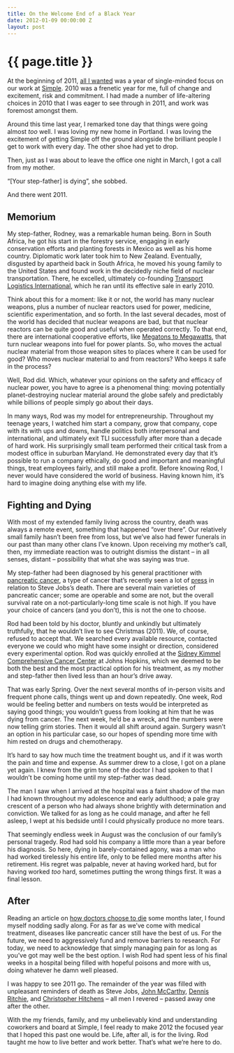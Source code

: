 ```yaml
---
title: On the Welcome End of a Black Year
date: 2012-01-09 00:00:00 Z
layout: post
---
```


{{ page.title }}
================

At the beginning of 2011, [all I wanted](http://al3x.net/2010/12/30/reflecting-on-the-year.html) was a year of single-minded focus on our work at [Simple](https://www.simple.com/). 2010 was a frenetic year for me, full of change and excitement, risk and commitment. I had made a number of life-altering choices in 2010 that I was eager to see through in 2011, and work was foremost amongst them.

Around this time last year, I remarked tone day that things were going almost *too* well. I was loving my new home in Portland. I was loving the excitement of getting Simple off the ground alongside the brilliant people I get to work with every day. The other shoe had yet to drop.

Then, just as I was about to leave the office one night in March, I got a call from my mother.

“[Your step-father] is dying”, she sobbed.

And there went 2011.

Memorium
--------

My step-father, Rodney, was a remarkable human being. Born in South Africa, he got his start in the forestry service, engaging in early conservation efforts and planting forests in Mexico as well as his home country. Diplomatic work later took him to New Zealand. Eventually, disgusted by apartheid back in South Africa, he moved his young family to the United States and found work in the decidedly niche field of nuclear transportation. There, he excelled, ultimately co-founding [Transport Logistics International](http://www.tliusa.com/), which he ran until its effective sale in early 2010.

Think about this for a moment: like it or not, the world has many nuclear weapons, plus a number of nuclear reactors used for power, medicine, scientific experimentation, and so forth. In the last several decades, most of the world has decided that nuclear weapons are bad, but that nuclear reactors can be quite good and useful when operated correctly. To that end, there are international cooperative efforts, like [Megatons to Megawatts](https://en.wikipedia.org/wiki/Megatons_to_Megawatts_Program), that turn nuclear weapons into fuel for power plants. So, who moves the actual nuclear material from those weapon sites to places where it can be used for good? Who moves nuclear material to and from reactors? Who keeps it safe in the process?

Well, Rod did. Which, whatever your opinions on the safety and efficacy of nuclear power, you have to agree is a phenomenal thing: moving potentially planet-destroying nuclear material around the globe safely and predictably while billions of people simply go about their days.

In many ways, Rod was my model for entrepreneurship. Throughout my teenage years, I watched him start a company, grow that company, cope with its with ups and downs, handle politics both interpersonal and international, and ultimately exit TLI successfully after more than a decade of hard work. His surprisingly small team performed their critical task from a modest office in suburban Maryland. He demonstrated every day that it’s possible to run a company ethically, do good and important and meaningful things, treat employees fairly, and still make a profit. Before knowing Rod, I never would have considered the world of business. Having known him, it’s hard to imagine doing anything else with my life.

Fighting and Dying
------------------

With most of my extended family living across the country, death was always a remote event, something that happened “over there”. Our relatively small family hasn’t been free from loss, but we’ve also had fewer funerals in our past than many other clans I’ve known. Upon receiving my mother’s call, then, my immediate reaction was to outright dismiss the distant – in all senses, distant – possibility that what she was saying was true.

My step-father had been diagnosed by his general practitioner with [pancreatic cancer](https://en.wikipedia.org/wiki/Pancreatic_cancer), a type of cancer that’s recently seen a lot of [press](http://www.scientificamerican.com/article.cfm?id=pancreatic-cancer-type-jobs) in relation to Steve Jobs’s death. There are several main varieties of pancreatic cancer; some are operable and some are not, but the overall survival rate on a not-particularly-long time scale is not high. If you have your choice of cancers (and you don’t), this is not the one to choose.

Rod had been told by his doctor, bluntly and unkindly but ultimately truthfully, that he wouldn’t live to see Christmas (2011). We, of course, refused to accept that. We searched every available resource, contacted everyone we could who might have some insight or direction, considered every experimental option. Rod was quickly enrolled at the [Sidney Kimmel Comprehensive Cancer Center](http://www.hopkinsmedicine.org/kimmel_cancer_center/) at Johns Hopkins, which we deemed to be both the best and the most practical option for his treatment, as my mother and step-father then lived less than an hour’s drive away.

That was early Spring. Over the next several months of in-person visits and frequent phone calls, things went up and down repeatedly. One week, Rod would be feeling better and numbers on tests would be interpreted as saying good things; you wouldn’t guess from looking at him that he was dying from cancer. The next week, he’d be a wreck, and the numbers were now telling grim stories. Then it would all shift around again. Surgery wasn’t an option in his particular case, so our hopes of spending more time with him rested on drugs and chemotherapy.

It’s hard to say how much time the treatment bought us, and if it was worth the pain and time and expense. As summer drew to a close, I got on a plane yet again. I knew from the grim tone of the doctor I had spoken to that I wouldn’t be coming home until my step-father was dead.

The man I saw when I arrived at the hospital was a faint shadow of the man I had known throughout my adolescence and early adulthood; a pale gray crescent of a person who had always shone brightly with determination and conviction. We talked for as long as he could manage, and after he fell asleep, I wept at his bedside until I could physically produce no more tears.

That seemingly endless week in August was the conclusion of our family’s personal tragedy. Rod had sold his company a little more than a year before his diagnosis. So here, dying in barely-contained agony, was a man who had worked tirelessly his entire life, only to be felled mere months after his retirement. His regret was palpable, never at having worked hard, but for having worked *too* hard, sometimes putting the wrong things first. It was a final lesson.

After
-----

Reading an article on [how doctors choose to die](http://zocalopublicsquare.org/thepublicsquare/2011/11/30/how-doctors-die/read/nexus/) some months later, I found myself nodding sadly along. For as far as we’ve come with medical treatment, diseases like pancreatic cancer still have the best of us. For the future, we need to aggressively fund and remove barriers to research. For today, we need to acknowledge that simply managing pain for as long as you’ve got may well be the best option. I wish Rod had spent less of his final weeks in a hospital being filled with hopeful poisons and more with us, doing whatever he damn well pleased.

I was happy to see 2011 go. The remainder of the year was filled with unpleasant reminders of death as Steve Jobs, [John McCarthy](https://en.wikipedia.org/wiki/John_McCarthy_(computer_scientist)), [Dennis Ritchie](https://en.wikipedia.org/wiki/Dennis_Ritchie), and [Christopher Hitchens](https://en.wikipedia.org/wiki/Christopher_Hitchens) – all men I revered – passed away one after the other.

With the my friends, family, and my unbelievably kind and understanding coworkers and board at Simple, I feel ready to make 2012 the focused year that I hoped this past one would be. Life, after all, is for the living. Rod taught me how to live better and work better. That’s what we’re here to do.
